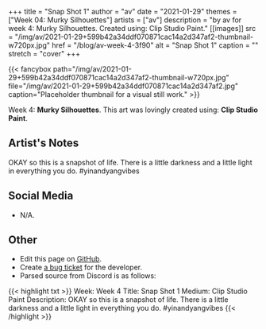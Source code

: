+++
title =       "Snap Shot 1"
author =      "av"
date =        "2021-01-29"
themes =      ["Week 04: Murky Silhouettes"]
artists =     ["av"]
description = "by av for week 4: Murky Silhouettes. Created using: Clip Studio Paint."
[[images]]
      src = "/img/av/2021-01-29+599b42a34ddf070871cac14a2d347af2-thumbnail-w720px.jpg"
      href = "/blog/av-week-4-3f90"
      alt = "Snap Shot 1"
      caption = ""
      stretch = "cover"
+++

{{< fancybox path="/img/av/2021-01-29+599b42a34ddf070871cac14a2d347af2-thumbnail-w720px.jpg" file="/img/av/2021-01-29+599b42a34ddf070871cac14a2d347af2.jpg" caption="Placeholder thumbnail for a visual still work." >}}


Week 4: **Murky Silhouettes**. This art was lovingly created using: **Clip Studio Paint**.

## Artist's Notes

OKAY so this is a snapshot of life. There is a little darkness and a little light in everything you do. #yinandyangvibes

## Social Media

- N/A.

## Other

- Edit this page on [GitHub](https://github.com/teaminkling/web-refresh/edit/main/content/blog/av-week-4-3f90.md).
- Create [a bug ticket](https://github.com/teaminkling/web-refresh/issues/new?assignees=&labels=bug&template=problem-report.md&title=) for the developer.
- Parsed source from Discord is as follows:

{{< highlight txt >}}
Week: Week 4
Title: Snap Shot 1 
Medium: Clip Studio Paint
Description: 
OKAY so this is a snapshot of life. There is a little darkness and a little light in everything you do. #yinandyangvibes
{{< /highlight >}}